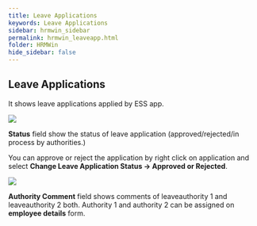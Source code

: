 ```yaml
---
title: Leave Applications
keywords: Leave Applications
sidebar: hrmwin_sidebar
permalink: hrmwin_leaveapp.html
folder: HRMWin   
hide_sidebar: false
---
```


## Leave Applications

It shows leave applications applied by ESS app.

![](http://docs.risersoft.com/hrmnirvana/ImagesExt/image8_232.jpg)


**Status** field show the status of leave application (approved/rejected/in process by authorities.)

You can approve or reject the application by right click on application and select **Change Leave Application Status -> Approved or Rejected**.

![](http://docs.risersoft.com/hrmnirvana/ImagesExt/image8_233.jpg)

**Authority Comment** field shows comments of leaveauthority 1 and leaveauthority 2 both. Authority 1 and authority 2 can be assigned on **employee details** form.  

